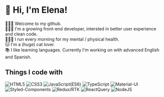 # 🌿 Hi, I'm Elena!

🙇🏻‍♀️ Welcome to my github. <br/>
👩🏻‍💻 I'm a growing front-end developer, intersted in better user experience and clean code. <br />
🏃🏻‍♀️ I run every morning for my mental / physical health. <br />
🐱 I'm a (huge) cat lover. <br />
📚 I like learning languages. Currently I'm working on with advanced English and Spanish.

## Things I code with

![HTML5](https://img.shields.io/badge/-HTML5-E44D26) ![CSS3](https://img.shields.io/badge/-CSS3-007ACC) ![JavaScript(ES6)](<https://img.shields.io/badge/JavaScript(ES6)-yellow>) ![TypeScript](https://img.shields.io/badge/TypeScript-blue) ![Material-UI](https://img.shields.io/badge/Material_UI-skyblue) ![Styled-Components](https://img.shields.io/badge/Styled_Components-pink)
![Redux/RTK](https://img.shields.io/badge/-Redux/RTK-purple) ![ReactQuery](https://img.shields.io/badge/-ReactQuery-blue) ![NodeJS](https://img.shields.io/badge/NodeJS-green)

